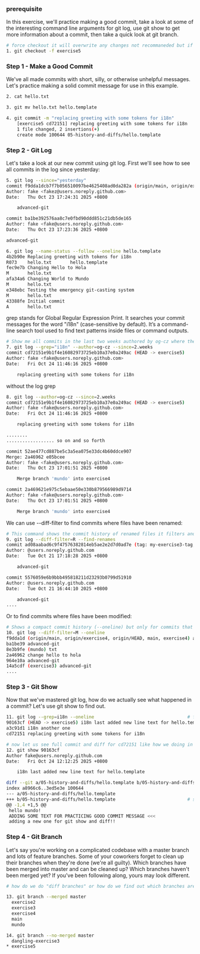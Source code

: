 ### prerequisite

In this exercise, we'll practice making a good commit, take a look at some of the interesting command line arguments for git log, use git show to get more information about a commit, then take a quick look at git branch.

```bash
# force checkout it will overwrite any changes not recommaneded but if u need to switch having a uncommited work but staged files
1. git checkout -f exercise5
```

### Step 1 - Make a Good Commit

We've all made commits with short, silly, or otherwise unhelpful messages. Let's practice making a solid commit message for use in this example.

```bash
2. cat hello.txt                                                        # concatinate and print hello.txt

3. git mv hello.txt hello.template                                      # were gonna rename it and changing file extension

4. git commit -m "replacing greeting with some tokens for i18n"
    [exercise5 cd72151] replacing greeting with some tokens for i18n
    1 file changed, 2 insertions(+)
    create mode 100644 05-history-and-diffs/hello.template
```

### Step 2 - Git Log

Let's take a look at our new commit using git log. First we'll see how to see all commits in the log since yesterday:

```bash
5. git log --since="yesterday"                                           # see all commits done yesterday
commit f9dda1dcb7f7b056510097be4625408ad0da282a (origin/main, origin/exercise4, origin/HEAD, main, exercise4)
Author: fake <fakez@users.noreply.github.com>
Date:   Thu Oct 23 17:24:31 2025 +0800

    advanced-git

commit ba1be392576aa8c7e0fbd90ddd851c21db5de165
Author: fake <fake@users.noreply.github.com>
Date:   Thu Oct 23 17:23:36 2025 +0800

advanced-git

6. git log --name-status --follow --oneline hello.template               # we are tracking file as it changes
4b2b90e Replacing greeting with tokens for i18n
R073    hello.txt       hello.template
fec9e7b Changing Hello to Hola
M       hello.txt
afa34a6 Changing World to Mundo
M       hello.txt
e348ebc Testing the emergency git-casting system
M       hello.txt
43388fe Initial commit
A       hello.txt
```

grep stands for Global Regular Expression Print.
It searches your commit messages for the word "i18n" (case-sensitive by default).
It’s a command-line search tool used to find text patterns inside files or command outputs.

```bash
# Show me all commits in the last two weeks authored by og-cz where the commit message contains the word i18n
7. git log --grep="i18n" --author=og-cz --since=2.weeks
commit cd72151e9b1f4e16082973725eb10a37e0a249ac (HEAD -> exercise5)
Author: fake <fake@users.noreply.github.com>
Date:   Fri Oct 24 11:46:16 2025 +0800

    replacing greeting with some tokens for i18n
```

without the log grep

```bash
8. git log --author=og-cz --since=2.weeks                                  # shows all commit by the author in the past 2 weeks ago
commit cd72151e9b1f4e16082973725eb10a37e0a249ac (HEAD -> exercise5)
Author: fake <fake@users.noreply.github.com>
Date:   Fri Oct 24 11:46:16 2025 +0800

    replacing greeting with some tokens for i18n

........
.................. so on and so forth

commit 52ae477cd887be5c3a5ea075e33dc4b60ddce907
Merge: 2a46962 e05bcee
Author: fake <fake@users.noreply.github.com>
Date:   Thu Oct 23 17:01:51 2025 +0800

    Merge branch 'mundo' into exercise4

commit 2a469621e975c5ebaae50e330b879566989d9714
Author: fake <fake@users.noreply.github.com>
Date:   Thu Oct 23 17:01:51 2025 +0800

    Merge branch 'mundo' into exercise4
```

We can use --diff-filter to find commits where files have been renamed:

```bash
# This command shows the commit history of renamed files it filters and displays only commits where files were renamed.
9. git log --diff-filter=R --find-renames
commit ad08aabad6c9f47576382814eb5ae2e2d7d0ad7e (tag: my-exercise3-tag, tag: exercise3-annotated-tag)
Author: @users.noreply.github.com
Date:   Tue Oct 21 17:18:28 2025 +0800

    advanced-git

commit 5576059e6b9bbb495818211d23293b0799d51910
Author: @users.noreply.github.com
Date:   Tue Oct 21 16:44:10 2025 +0800

    advanced-git
....
```

Or to find commits where files have been modified:

```bash
# Shows a compact commit history (--oneline) but only for commits that modified existing files (--diff-filter=M).
10. git log --diff-filter=M --oneline
f9dda1d (origin/main, origin/exercise4, origin/HEAD, main, exercise4) advanced-git
ba1be39 advanced-git
8e3b9fe (mundo) txt
2a46962 change hello to hola
964e10a advanced-git
14a5cdf (exercise3) advanced-git
....
```

### Step 3 - Git Show

Now that we've mastered git log, how do we actually see what happened in a commit? Let's use git show to find out.

```bash
11. git log --grep=i18n --oneline                                   # find all commit with commit message of i18n and shows it`s info
90163cf (HEAD -> exercise5) i18n last added new line text for hello.template
a3c91d1 i18n another one
cd72151 replacing greeting with some tokens for i18n

# now let us see full commit and diff for cd72151 like how we doing in GITHUB, i modified hello.template in some time here
12. git show 90163cf
Author fake@users.noreply.github.com
Date:   Fri Oct 24 12:12:25 2025 +0800

    i18n last added new line text for hello.template

diff --git a/05-history-and-diffs/hello.template b/05-history-and-diffs/hello.template
index a8966c6..3ed5e3e 100644
--- a/05-history-and-diffs/hello.template
+++ b/05-history-and-diffs/hello.template                           # show all the changes
@@ -1,4 +1,5 @@
 hello mundo!
 ADDING SOME TEXT FOR PRACTICING GOOD COMMIT MESSAGE <<<
 adding a new one for git show and diff!!
```

### Step 4 - Git Branch

Let's say you're working on a complicated codebase with a master branch and lots of feature branches. Some of your coworkers forget to clean up their branches when they're done (we're all guilty). Which branches have been merged into master and can be cleaned up? Which branches haven't been merged yet? If you've been following along, yours may look different.

```bash
# how do we do "diff branches" or how do we find out which branches are merged in master or weren`t

13. git branch --merged master
  exercise2
  exercise3
  exercise4
  main
  mundo

14. git branch --no-merged master
  dangling-exercise3
* exercise5

```
